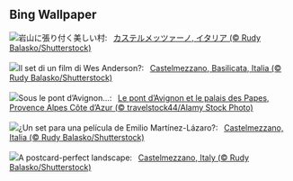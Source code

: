 ## Bing Wallpaper
![](https://www.bing.com/th?id=OHR.CastelmazzanoSunrise_JA-JP6748977928_UHD.jpg&w=1000)岩山に張り付く美しい村:&nbsp;&ensp;[カステルメッツァーノ, イタリア (© Rudy Balasko/Shutterstock)](https://www.bing.com/th?id=OHR.CastelmazzanoSunrise_JA-JP6748977928_UHD.jpg)
<br><br/>
![](https://www.bing.com/th?id=OHR.CastelmazzanoSunrise_IT-IT5391321297_UHD.jpg&w=1000)Il set di un film di Wes Anderson?:&nbsp;&ensp;[Castelmezzano, Basilicata, Italia (© Rudy Balasko/Shutterstock)](https://www.bing.com/th?id=OHR.CastelmazzanoSunrise_IT-IT5391321297_UHD.jpg)
<br><br/>
![](https://www.bing.com/th?id=OHR.AvignonPope_FR-FR9286778521_UHD.jpg&w=1000)Sous le pont d’Avignon…:&nbsp;&ensp;[Le pont d’Avignon et le palais des Papes, Provence Alpes Côte d’Azur (© travelstock44/Alamy Stock Photo)](https://www.bing.com/th?id=OHR.AvignonPope_FR-FR9286778521_UHD.jpg)
<br><br/>
![](https://www.bing.com/th?id=OHR.CastelmazzanoSunrise_ES-ES3147278053_UHD.jpg&w=1000)¿Un set para una película de Emilio Martínez-Lázaro?:&nbsp;&ensp;[Castelmezzano, Italia (© Rudy Balasko/Shutterstock)](https://www.bing.com/th?id=OHR.CastelmazzanoSunrise_ES-ES3147278053_UHD.jpg)
<br><br/>
![](https://www.bing.com/th?id=OHR.CastelmazzanoSunrise_EN-GB5103184672_UHD.jpg&w=1000)A postcard-perfect landscape:&nbsp;&ensp;[Castelmezzano, Italy (© Rudy Balasko/Shutterstock)](https://www.bing.com/th?id=OHR.CastelmazzanoSunrise_EN-GB5103184672_UHD.jpg)
<br><br/>
